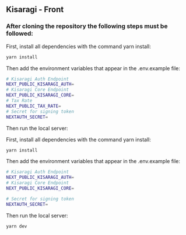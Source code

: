 ## Kisaragi - Front

### After cloning the repository the following steps must be followed:

First, install all dependencies with the command yarn install:

```bash
yarn install
```

Then add the environment variables that appear in the .env.example file:

```bash
# Kisaragi Auth Endpoint
NEXT_PUBLIC_KISARAGI_AUTH=
# Kisaragi Core Endpoint
NEXT_PUBLIC_KISARAGI_CORE=
# Tax Rate
NEXT_PUBLIC_TAX_RATE=
# Secret for signing token
NEXTAUTH_SECRET=
```

Then run the local server:

First, install all dependencies with the command yarn install:
```bash
yarn install
```

Then add the environment variables that appear in the .env.example file:
```bash
# Kisaragi Auth Endpoint
NEXT_PUBLIC_KISARAGI_AUTH=
# Kisaragi Core Endpoint
NEXT_PUBLIC_KISARAGI_CORE=

# Secret for signing token
NEXTAUTH_SECRET=
```

Then run the local server: 
```bash
yarn dev
```

